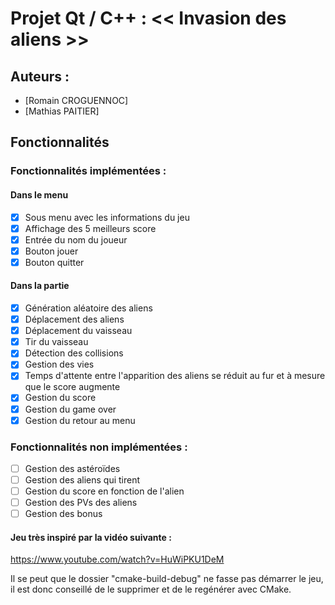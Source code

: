 # Projet Qt / C++ : << Invasion des aliens >>
## Auteurs : 
- [Romain CROGUENNOC] 
- [Mathias PAITIER]

## Fonctionnalités
### Fonctionnalités implémentées :
#### Dans le menu
- [x] Sous menu avec les informations du jeu 
- [x] Affichage des 5 meilleurs score
- [x] Entrée du nom du joueur
- [x] Bouton jouer
- [x] Bouton quitter

#### Dans la partie
- [x] Génération aléatoire des aliens
- [x] Déplacement des aliens
- [x] Déplacement du vaisseau
- [x] Tir du vaisseau
- [x] Détection des collisions
- [x] Gestion des vies
- [x] Temps d'attente entre l'apparition des aliens se réduit au fur et à mesure que le score augmente
- [x] Gestion du score
- [x] Gestion du game over
- [x] Gestion du retour au menu

### Fonctionnalités non implémentées :
- [ ] Gestion des astéroïdes
- [ ] Gestion des aliens qui tirent
- [ ] Gestion du score en fonction de l'alien
- [ ] Gestion des PVs des aliens
- [ ] Gestion des bonus

#### Jeu très inspiré par la vidéo suivante :
https://www.youtube.com/watch?v=HuWiPKU1DeM

Il se peut que le dossier "cmake-build-debug" ne fasse pas démarrer le jeu, il est donc conseillé de le supprimer et de le regénérer avec CMake.